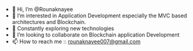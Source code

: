 - 👋 Hi, I’m @Rounaknayee
- 👀 I’m interested in Application Development especially the MVC based architectures and Blockchain.
- 🌱 Constantly exploring new technologies
- 💞️ I’m looking to collaborate on Blockchain application Development
- 📫 How to reach me :: rounaknayee007@gmail.com

<!---
Rounaknayee/Rounaknayee is a ✨ special ✨ repository because its `README.md` (this file) appears on your GitHub profile.
You can click the Preview link to take a look at your changes.
--->
